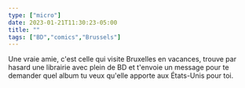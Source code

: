 ```yaml
---
type: ["micro"]
date: 2023-01-21T11:30:23-05:00
title: ""
tags: ["BD","comics","Brussels"]
---
```

Une vraie amie, c'est celle qui visite Bruxelles en vacances, trouve par hasard une librairie avec plein de BD et t'envoie un message pour te demander quel album tu veux qu'elle apporte aux États-Unis pour toi.
